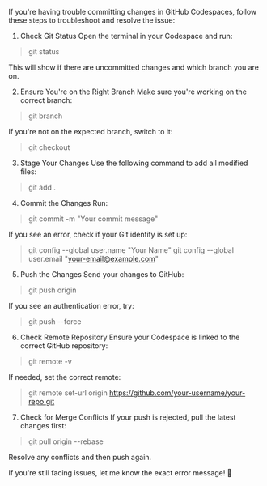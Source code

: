 If you're having trouble committing changes in GitHub Codespaces, follow these steps to troubleshoot and resolve the issue:



1. Check Git Status
Open the terminal in your Codespace and run:

>git status

This will show if there are uncommitted changes and which branch you are on.

2. Ensure You're on the Right Branch
Make sure you're working on the correct branch:

>git branch

If you're not on the expected branch, switch to it:

>git checkout <branch-name>

3. Stage Your Changes
Use the following command to add all modified files:

>git add .

4. Commit the Changes
Run:

>git commit -m "Your commit message"

If you see an error, check if your Git identity is set up:

>git config --global user.name "Your Name"
>git config --global user.email "your-email@example.com"

5. Push the Changes
Send your changes to GitHub:

>git push origin <branch-name>

If you see an authentication error, try:

>git push --force

6. Check Remote Repository
Ensure your Codespace is linked to the correct GitHub repository:

>git remote -v

If needed, set the correct remote:

>git remote set-url origin https://github.com/your-username/your-repo.git

7. Check for Merge Conflicts
If your push is rejected, pull the latest changes first:

>git pull origin <branch-name> --rebase

Resolve any conflicts and then push again.

If you're still facing issues, let me know the exact error message! 🚀
